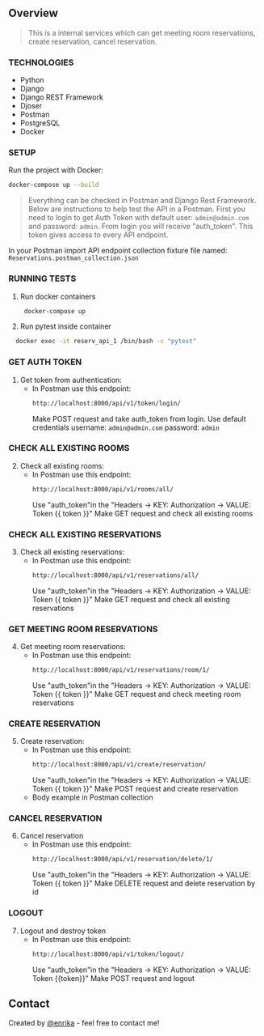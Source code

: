 ## Overview

> This is a internal services which can get meeting room reservations, create reservation, cancel reservation.

### TECHNOLOGIES
   * Python
   * Django
   * Django REST Framework
   * Djoser
   * Postman
   * PostgreSQL
   * Docker

### SETUP

Run the project with Docker:
 ```sh
docker-compose up --build
```

> Everything can be checked in Postman and Django Rest Framework. Below are instructions to help test the API in a Postman. First you need to login to get Auth Token with default user: `admin@admin.com` and password: `admin`. From login you will receive "auth_token". This token gives access to every API endpoint.

In your Postman import API endpoint collection fixture file named: `Reservations.postman_collection.json`

### RUNNING TESTS

1. Run docker containers
    ```sh
     docker-compose up
   ```
  
 2. Run pytest inside container
 
   ```sh
     docker exec -it reserv_api_1 /bin/bash -c "pytest"
   ```

### GET AUTH TOKEN

1. Get token from authentication:
   - In Postman use this endpoint:
       ```sh
      http://localhost:8000/api/v1/token/login/
       ```
        Make POST request and take auth_token from login. Use default credentials username: `admin@admin.com` password: `admin`
        
### CHECK ALL EXISTING ROOMS
2. Check all existing rooms:
   - In Postman use this endpoint:
       ```sh
      http://localhost:8000/api/v1/rooms/all/
       ```
      Use "auth_token"in the "Headers -> KEY: Authorization -> VALUE: Token {{ token }}"
      Make GET request and check all existing rooms

### CHECK ALL EXISTING RESERVATIONS
3. Check all existing reservations:
   - In Postman use this endpoint:
       ```sh
      http://localhost:8000/api/v1/reservations/all/
       ```
       Use "auth_token"in the "Headers -> KEY: Authorization -> VALUE: Token {{ token }}"
       Make GET request and check all existing reservations

### GET MEETING ROOM RESERVATIONS
4. Get meeting room reservations:
   - In Postman use this endpoint:
       ```sh
      http://localhost:8000/api/v1/reservations/room/1/
       ```
       Use "auth_token"in the "Headers -> KEY: Authorization -> VALUE: Token {{ token }}"
       Make GET request and check meeting room reservations
       
### CREATE RESERVATION
5. Create reservation:
   - In Postman use this endpoint:
       ```sh
      http://localhost:8000/api/v1/create/reservation/
       ```
       Use "auth_token"in the "Headers -> KEY: Authorization -> VALUE: Token {{ token }}"
       Make POST request and create reservation
    - Body example in Postman collection

### CANCEL RESERVATION
6. Cancel reservation
   - In Postman use this endpoint:
       ```sh
      http://localhost:8000/api/v1/reservation/delete/1/
       ```
       Use "auth_token"in the "Headers -> KEY: Authorization -> VALUE: Token {{ token }}"
       Make DELETE request and delete reservation by id

### LOGOUT
7. Logout and destroy token
   - In Postman use this endpoint:
       ```sh
      http://localhost:8000/api/v1/token/logout/
       ```
       Use "auth_token"in the "Headers -> KEY: Authorization -> VALUE: Token {{token}}"
       Make POST request and logout


## Contact
Created by [@enrika](https://www.linkedin.com/in/enrika-vysniauskaite-10bba4196/) - feel free to contact me!

